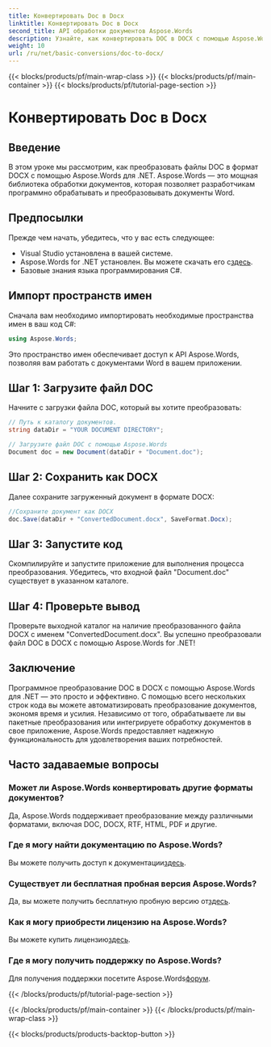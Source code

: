```yaml
---
title: Конвертировать Doc в Docx
linktitle: Конвертировать Doc в Docx
second_title: API обработки документов Aspose.Words
description: Узнайте, как конвертировать DOC в DOCX с помощью Aspose.Words для .NET. Пошаговое руководство с примерами кода. Идеально подходит для разработчиков.
weight: 10
url: /ru/net/basic-conversions/doc-to-docx/
---
```


{{< blocks/products/pf/main-wrap-class >}}
{{< blocks/products/pf/main-container >}}
{{< blocks/products/pf/tutorial-page-section >}}

# Конвертировать Doc в Docx

## Введение

В этом уроке мы рассмотрим, как преобразовать файлы DOC в формат DOCX с помощью Aspose.Words для .NET. Aspose.Words — это мощная библиотека обработки документов, которая позволяет разработчикам программно обрабатывать и преобразовывать документы Word.

## Предпосылки

Прежде чем начать, убедитесь, что у вас есть следующее:
- Visual Studio установлена в вашей системе.
-  Aspose.Words for .NET установлен. Вы можете скачать его с[здесь](https://releases.aspose.com/words/net/).
- Базовые знания языка программирования C#.

## Импорт пространств имен

Сначала вам необходимо импортировать необходимые пространства имен в ваш код C#:
```csharp
using Aspose.Words;
```

Это пространство имен обеспечивает доступ к API Aspose.Words, позволяя вам работать с документами Word в вашем приложении.

## Шаг 1: Загрузите файл DOC

Начните с загрузки файла DOC, который вы хотите преобразовать:
```csharp
// Путь к каталогу документов.
string dataDir = "YOUR DOCUMENT DIRECTORY";

// Загрузите файл DOC с помощью Aspose.Words
Document doc = new Document(dataDir + "Document.doc");
```

## Шаг 2: Сохранить как DOCX

Далее сохраните загруженный документ в формате DOCX:
```csharp
//Сохраните документ как DOCX
doc.Save(dataDir + "ConvertedDocument.docx", SaveFormat.Docx);
```

## Шаг 3: Запустите код

Скомпилируйте и запустите приложение для выполнения процесса преобразования. Убедитесь, что входной файл "Document.doc" существует в указанном каталоге.

## Шаг 4: Проверьте вывод

Проверьте выходной каталог на наличие преобразованного файла DOCX с именем "ConvertedDocument.docx". Вы успешно преобразовали файл DOC в DOCX с помощью Aspose.Words for .NET!

## Заключение

Программное преобразование DOC в DOCX с помощью Aspose.Words для .NET — это просто и эффективно. С помощью всего нескольких строк кода вы можете автоматизировать преобразование документов, экономя время и усилия. Независимо от того, обрабатываете ли вы пакетные преобразования или интегрируете обработку документов в свое приложение, Aspose.Words предоставляет надежную функциональность для удовлетворения ваших потребностей.

## Часто задаваемые вопросы

### Может ли Aspose.Words конвертировать другие форматы документов?
Да, Aspose.Words поддерживает преобразование между различными форматами, включая DOC, DOCX, RTF, HTML, PDF и другие.

### Где я могу найти документацию по Aspose.Words?
 Вы можете получить доступ к документации[здесь](https://reference.aspose.com/words/net/).

### Существует ли бесплатная пробная версия Aspose.Words?
 Да, вы можете получить бесплатную пробную версию от[здесь](https://releases.aspose.com/).

### Как я могу приобрести лицензию на Aspose.Words?
 Вы можете купить лицензию[здесь](https://purchase.aspose.com/buy).

### Где я могу получить поддержку по Aspose.Words?
 Для получения поддержки посетите Aspose.Words[форум](https://forum.aspose.com/c/words/8).

{{< /blocks/products/pf/tutorial-page-section >}}

{{< /blocks/products/pf/main-container >}}
{{< /blocks/products/pf/main-wrap-class >}}

{{< blocks/products/products-backtop-button >}}
